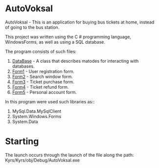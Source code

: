 # AutoVoksal

AutoVoksal - This is an application for buying bus tickets at home, instead of going to the bus station.

This project was written using the C # programming language, WindowsForms, as well as using a SQL database.

The program consists of such files: 
 1. [DataBase](./Kyrs/Kyrs/DataBase.cs) - A class that describes matodes for interacting with databases.
 2. [Form1](./Kyrs/Kyrs/Form1.cs) - User registration form.
 3. [Form2](./Kyrs/Kyrs/Form2.cs) - Search window form.
 4. [Form3](./Kyrs/Kyrs/Form3.cs) - Ticket purchase form.
 5. [Form4](./Kyrs/Kyrs/Form4.cs) - Ticket refund form.
 6. [Form5](./Kyrs/Kyrs/Form5.cs) - Personal account form.

In this program were used such libraries as::
 1. MySql.Data.MySqlClient
 2. System.Windows.Forms
 3. System.Data
 
 
# Starting 

The launch occurs through the launch of the file along the path: Kyrs/Kyrs/obj/Debug/AutoVoksal.exe
